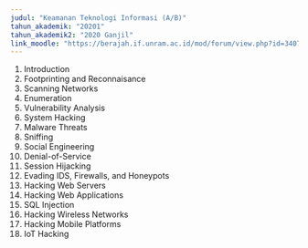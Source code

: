 ```yaml
---
judul: "Keamanan Teknologi Informasi (A/B)"
tahun_akademik: "20201"
tahun_akademik2: "2020 Ganjil"
link_moodle: "https://berajah.if.unram.ac.id/mod/forum/view.php?id=3407"
---
```


1. Introduction
2. Footprinting and Reconnaisance
3. Scanning Networks
4. Enumeration
5. Vulnerability Analysis
6. System Hacking
7. Malware Threats
8. Sniffing
9. Social Engineering
10. Denial-of-Service
11. Session Hijacking
12. Evading IDS, Firewalls, and Honeypots
13. Hacking Web Servers
14. Hacking Web Applications
15. SQL Injection
16. Hacking Wireless Networks
17. Hacking Mobile Platforms
18. IoT Hacking
